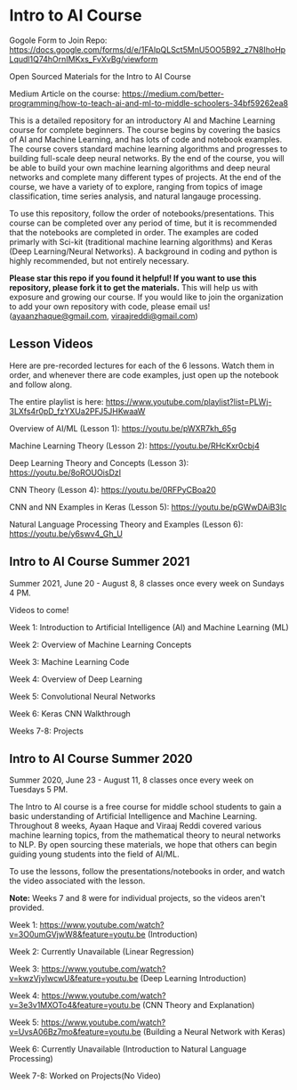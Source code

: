 # Intro to AI Course

Gogole Form to Join Repo: https://docs.google.com/forms/d/e/1FAIpQLSct5MnU5OO5B92_z7N8IhoHpLqudl1Q74hOrnIMKxs_FvXvBg/viewform

Open Sourced Materials for the Intro to AI Course

Medium Article on the course: https://medium.com/better-programming/how-to-teach-ai-and-ml-to-middle-schoolers-34bf59262ea8

This is a detailed repository for an introductory AI and Machine Learning course for complete beginners. The course begins by covering the basics of AI and Machine Learning, and has lots of code and notebook examples. The course covers standard machine learning algorithms and progresses to building full-scale deep neural networks. By the end of the course, you will be able to build your own machine learning algorithms and deep neural networks and complete many different types of projects. At the end of the course, we have a variety of to explore, ranging from topics of image classification, time series analysis, and natural langauge processing. 

To use this repository, follow the order of notebooks/presentations. This course can be completed over any period of time, but it is recommended that the notebooks are completed in order. The examples are coded primarly with Sci-kit (traditional machine learning algorithms) and Keras (Deep Learning/Neural Networks). A background in coding and python is highly recommended, but not entirely necessary. 

**Please star this repo if you found it helpful! If you want to use this repository, please fork it to get the materials.** This will help us with exposure and growing our course. If you would like to join the organization to add your own repository with code, please email us! (ayaanzhaque@gmail.com, viraajreddi@gmail.com)

## Lesson Videos

Here are pre-recorded lectures for each of the 6 lessons. Watch them in order, and whenever there are code examples, just open up the notebook and follow along.

The entire playlist is here: https://www.youtube.com/playlist?list=PLWj-3LXfs4r0pD_fzYXUa2PFJ5JHKwaaW

Overview of AI/ML (Lesson 1): https://youtu.be/pWXR7kh_65g

Machine Learning Theory (Lesson 2): https://youtu.be/RHcKxr0cbj4

Deep Learning Theory and Concepts (Lesson 3): https://youtu.be/8oROUOisDzI

CNN Theory (Lesson 4): https://youtu.be/0RFPyCBoa20

CNN and NN Examples in Keras (Lesson 5): https://youtu.be/pGWwDAiB3Ic

Natural Language Processing Theory and Examples (Lesson 6): https://youtu.be/y6swv4_Gh_U

## Intro to AI Course Summer 2021

Summer 2021, June 20 - August 8, 8 classes once every week on Sundays 4 PM.

Videos to come!

Week 1: Introduction to Artificial Intelligence (AI) and Machine Learning (ML)

Week 2: Overview of Machine Learning Concepts

Week 3: Machine Learning Code
 
Week 4: Overview of Deep Learning

Week 5: Convolutional Neural Networks

Week 6: Keras CNN Walkthrough

Weeks 7-8: Projects

## Intro to AI Course Summer 2020

Summer 2020, June 23 - August 11, 8 classes once every week on Tuesdays 5 PM.

The Intro to AI course is a free course for middle school students to gain a basic understanding of Artificial Intelligence and Machine Learning. Throughout 8 weeks, Ayaan Haque and Viraaj Reddi covered various machine learning topics, from the mathematical theory to neural networks to NLP. By open sourcing these materials, we hope that others can begin guiding young students into the field of AI/ML. 

To use the lessons, follow the presentations/notebooks in order, and watch the video associated with the lesson.

**Note:** Weeks 7 and 8 were for individual projects, so the videos aren't provided. 

Week 1: https://www.youtube.com/watch?v=3O0umGVjwW8&feature=youtu.be (Introduction)

Week 2: Currently Unavailable (Linear Regression)

Week 3: https://www.youtube.com/watch?v=kwzVjyIwcwU&feature=youtu.be (Deep Learning Introduction)
 
Week 4: https://www.youtube.com/watch?v=3e3v1MXOTo4&feature=youtu.be (CNN Theory and Explanation)

Week 5: https://www.youtube.com/watch?v=UvsA06Bz7mo&feature=youtu.be (Building a Neural Network with Keras)

Week 6: Currently Unavailable (Introduction to Natural Language Processing)

Week 7-8: Worked on Projects(No Video)
